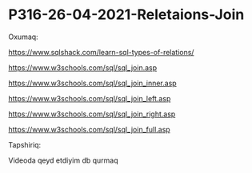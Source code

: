 # P316-26-04-2021-Reletaions-Join

Oxumaq:

https://www.sqlshack.com/learn-sql-types-of-relations/

https://www.w3schools.com/sql/sql_join.asp

https://www.w3schools.com/sql/sql_join_inner.asp

https://www.w3schools.com/sql/sql_join_left.asp

https://www.w3schools.com/sql/sql_join_right.asp

https://www.w3schools.com/sql/sql_join_full.asp

Tapshiriq:

Videoda qeyd etdiyim db qurmaq

